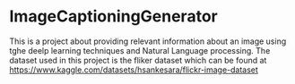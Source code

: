 # ImageCaptioningGenerator
This is a project about providing relevant information about an image using tghe deelp learning techniques and Natural Language processing. The dataset used in this project is the fliker dataset which can be found at https://www.kaggle.com/datasets/hsankesara/flickr-image-dataset
